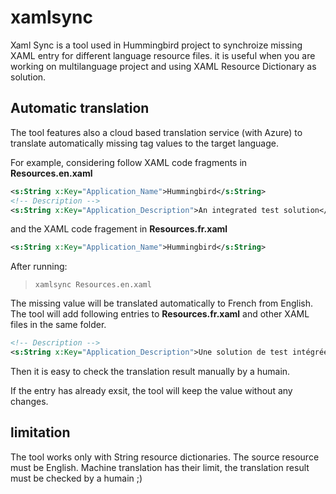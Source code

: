 # xamlsync
Xaml Sync is a tool used in Hummingbird project to synchroize missing XAML entry for different language resource files.
it is useful when you are working on multilanguage project and using XAML Resource Dictionary as solution.

## Automatic translation
The tool features also a cloud based translation service (with Azure) to translate automatically missing tag values to the target language. 

For example, considering follow XAML code fragments in **Resources.en.xaml**
```xml
<s:String x:Key="Application_Name">Hummingbird</s:String>
<!-- Description -->
<s:String x:Key="Application_Description">An integrated test solution</s:String>
```

and the XAML code fragement in **Resources.fr.xaml**
```xml
<s:String x:Key="Application_Name">Hummingbird</s:String>
```
After running:
> `xamlsync Resources.en.xaml`

The missing value will be translated automatically to French from English.
The tool will add following entries to **Resources.fr.xaml** and other XAML files in the same folder.
```xml
<!-- Description -->
<s:String x:Key="Application_Description">Une solution de test intégrée</s:String> 
```
Then it is easy to check the translation result manually by a humain.

If the entry has already exsit, the tool will keep the value without any changes.

## limitation
The tool works only with String resource dictionaries.
The source resource must be English.
Machine translation has their limit, the translation result must be checked by a humain ;)
